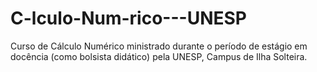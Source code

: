 # C-lculo-Num-rico---UNESP
Curso de Cálculo Numérico ministrado durante o período de estágio em docência (como bolsista didático) pela UNESP, Campus de Ilha Solteira.
